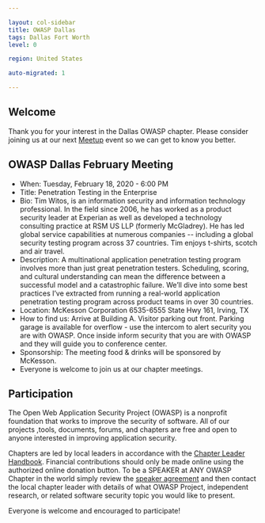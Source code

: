 ```yaml
---

layout: col-sidebar
title: OWASP Dallas
tags: Dallas Fort Worth
level: 0

region: United States

auto-migrated: 1

---
```

## Welcome
Thank you for your interest in the Dallas OWASP chapter. Please consider joining us at our next [Meetup](https://www.meetup.com/Dallas-The-Open-Web-Application-Security-Project-Meetup/) event so we can get to know you better.

## OWASP Dallas February Meeting
- When:  Tuesday, February 18, 2020 - 6:00 PM
- Title:  Penetration Testing in the Enterprise
- Bio:  Tim Witos, is an information security and information technology professional. In the field since 2006, he has worked as a product security leader at Experian as well as developed a technology consulting practice at RSM US LLP (formerly McGladrey). He has led global service capabilities at numerous companies -- including a global security testing program across 37 countries. Tim enjoys t-shirts, scotch and air travel.
- Description:  A multinational application penetration testing program involves more than just great penetration testers. Scheduling, scoring, and cultural understanding can mean the difference between a successful model and a catastrophic failure. We’ll dive into some best practices I’ve extracted from running a real-world application penetration testing program across product teams in over 30 countries.
- Location:  McKesson Corporation 6535-6555 State Hwy 161, Irving, TX
- How to find us:  Arrive at Building A. Visitor parking out front. Parking garage is available for overflow - use the intercom to alert security you are with OWASP. Once inside inform security that you are with OWASP and they will guide you to conference center.
- Sponsorship:  The meeting food & drinks will be sponsored by McKesson.
- Everyone is welcome to join us at our chapter meetings.

## Participation
The Open Web Application Security Project (OWASP) is a nonprofit foundation that works to improve the security of software. All of our projects ,tools, documents, forums, and chapters are free and open to anyone interested in improving application security. 

Chapters are led by local leaders in accordance with the [Chapter Leader Handbook](/www-policy/rules-of-procedure/chapter-handbook). Financial contributions should only be made online using the authorized online donation button. To be a SPEAKER at ANY OWASP Chapter in the world simply review the [speaker agreement](/www-policy/speaker-agreement) and then contact the local chapter leader with details of what OWASP Project, independent research, or related software security topic you would like to present.

Everyone is welcome and encouraged to participate!

<!-- Standard Chapter Page Template
This is an example of a Project or Chapter page.
Please change these items to indicate the actual information you wish to present. In addition to this information, the 'front-matter' above the text should be modified to reflect your actual information.  An explanation of each of the front-matter items is below:

{front matter for this file}

```
- layout: This is the layout used by project and chapter pages.  You should leave this value as col-sidebar
- title: This is the title of your project or chapter page, usually the name.  For example, OWASP Zed Attack Proxy or OWASP Baltimore
- tags: This is a space-delimited list of tags you associate with your project or chapter.  If you are using tabs, at least one of these tags should be unique in order to be used in the tabs files (an example tab is included in this repo) 
- region: This is the region you are in according to our data
```
```
{copy for this file (index.md)}
Replace the text above the commented area with your information in the format below:

```
{info.md}

This separate file is where you should place links to your Google Group and Meetup page. It will be automatically rendered in the column sidebar.

{leaders.md}

Another separate file that should simply include each leaders name with mailto link as a list. It will also be automatically rendered in the column sidebar.

-->
